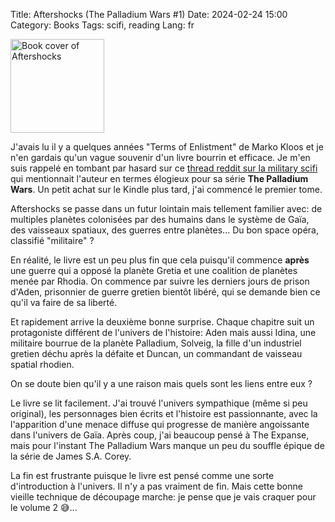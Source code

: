 Title: Aftershocks (The Palladium Wars #1)
Date: 2024-02-24 15:00
Category: Books
Tags: scifi, reading
Lang: fr

<img src="https://images-na.ssl-images-amazon.com/images/S/compressed.photo.goodreads.com/books/1548541838i/41211815.jpg" alt="Book cover of Aftershocks" width="150" height="auto">

J'avais lu il y a quelques années "Terms of Enlistment" de Marko Kloos et je n'en gardais qu'un vague souvenir d'un livre bourrin et efficace. Je m'en suis rappelé en tombant par hasard sur ce [thread reddit sur la military scifi](https://www.reddit.com/r/scifi/comments/1am4uo9/looking_for_military_scifi_recs/) qui mentionnait l'auteur en termes élogieux pour sa série **The Palladium Wars**. Un petit achat sur le Kindle plus tard, j'ai commencé le premier tome.

Aftershocks se passe dans un futur lointain mais tellement familier avec: de multiples planètes colonisées par des humains dans le système de Gaïa, des vaisseaux spatiaux, des guerres entre planètes... Du bon space opéra, classifié "militaire" ?

En réalité, le livre est un peu plus fin que cela puisqu'il commence **après** une guerre qui a opposé la planète Gretia et une coalition de planètes menée par Rhodia. On commence par suivre les derniers jours de prison d'Aden,   prisonnier de guerre gretien bientôt libéré, qui se demande bien ce qu'il va faire de sa liberté. 

Et rapidement arrive la deuxième bonne surprise. Chaque chapitre suit un protagoniste différent de l'univers de l'histoire: Aden mais aussi Idina, une militaire bourrue de la planète Palladium, Solveig, la fille d'un industriel gretien déchu après la défaite et Duncan, un commandant de vaisseau spatial rhodien.

On se doute bien qu'il y a une raison mais quels sont les liens entre eux ?

Le livre se lit facilement. J'ai trouvé l'univers sympathique (même si peu original), les personnages bien écrits et l'histoire est passionnante, avec la l'apparition d'une menace diffuse qui progresse de manière angoissante dans l'univers de Gaïa. Après coup, j'ai beaucoup pensé à The Expanse, mais pour l'instant The Palladium Wars manque un peu du souffle épique de la série de James S.A. Corey.

La fin est frustrante puisque le livre est pensé comme une sorte d'introduction à l'univers. Il n'y a pas vraiment de fin. Mais cette bonne vieille technique de découpage marche: je pense que je vais craquer pour le volume 2 😅...
